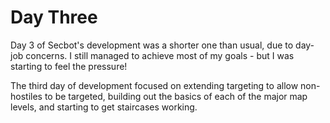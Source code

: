 # Day Three

Day 3 of Secbot's development was a shorter one than usual, due to day-job concerns. I still managed to achieve most of my goals - but I was starting to feel the pressure!

The third day of development focused on extending targeting to allow non-hostiles to be targeted, building out the basics of each of the major map levels, and starting to get staircases working.
